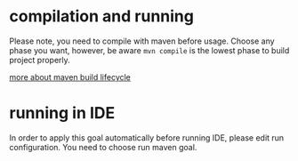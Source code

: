 # compilation and running
Please note, you need to compile with maven before usage.
Choose any phase you want, however, be aware ```mvn compile``` is the lowest phase to build project properly.

[more about maven build lifecycle](http://maven.apache.org/guides/introduction/introduction-to-the-lifecycle.html)
# running in IDE
In order to apply this goal automatically before running IDE, please edit run configuration. You need to choose run maven goal.